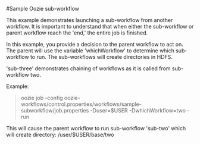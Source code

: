#Sample Oozie sub-workflow

This example demonstrates launching a sub-workflow from another workflow.  It is important to understand that when
either the sub-workflow or parent workflow reach the 'end,' the entire job is finished.

In this example, you provide a decision to the parent workflow to act on.  The parent will use the variable
'whichWorkflow' to determine which sub-workflow to run.  The sub-workflows will create directories in HDFS.

'sub-three' demonstrates chaining of workflows as it is called from sub-workflow two.

Example:

>oozie job -config oozie-workflows/control.properties/workflows/sample-subworkflow/job.properties -Duser=$USER -DwhichWorkflow=two -run

This will cause the parent workflow to run sub-workflow 'sub-two' which will create directory: /user/$USER/base/two